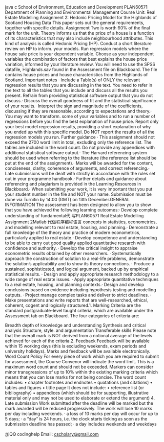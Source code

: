java c School of Environment, Education and Development PLAN60571 Department of Planning and Environmental Management Course Unit: Real Estate Modelling Assignment 2: Hedonic Pricing Model for the Highlands of Scotland Housing Data This paper sets out the general requirements, together with specific details. Assignment Two is worth 90% of the final mark for the unit. Theory informs us that the price of a house is a function of its characteristics that may also include neighbourhood attributes. This kind of analysis is called Hedonic Pricing (HP). Conduct a short literature review on HP to inform. your models. Run regression models where the house sale price is your dependent variable. Choose as your independent variables the combination of factors that best explains the house price variation, informed by your literature review. You will need to use the SPSS datafile, Highlands.sav found in the Assessment file on Blackboard. The file contains house prices and house characteristics from the Highlands of Scotland. Important notes · Include a Table(s) of ONLY the relevant regression results that you are discussing in the text. You need to refer in the text to all the tables that you include and discuss all the results you present. Refrain from providing statistical software output that you do not discuss.· Discuss the overall goodness of fit and the statistical significance of your results.· Interpret the sign and magnitude of the coefficients, discussing if they are reasonable, according to expectations and theory.· You may want to transform. some of your variables and to run a number of regressions before you find the best explanation of house price. Report only your best model regression results, providing a short explanation of why you ended up with this specific model. Do NOT report the results of all the regression models you run. Further guidance · This assignment should not exceed the 2700 word limit in total, excluding only the reference list. The tables are included in the word count. Do not provide any appendices with additional statistical software output.· The Harvard referencing system should be used when referring to the literature (the reference list should be put at the end of the assignment).· Marks will be awarded for the content, conciseness, clarity, coherence of arguments, and correct referencing.· Late submissions will be dealt with strictly in accordance with the rules set out in your programme handbook.· Further details and guidance about referencing and plagiarism is provided in the Learning Resources in Blackboard.· When submitting your work, it is very important that you put your student number in the file and NOT your name. Submission must be done via Turnitin by 14:00 (GMT) on 13th December.GENERAL INFORMATION The assessment has been designed to allow you to show that you have achieved the following learning outcomes:· Develop complete understanding of fundamental代 写PLAN60571 Real Estate Modelling Assignment 2Matlab 代做程序编程语言 concepts in statistics, econometrics, and modelling relevant to real estate, housing, and planning.· Demonstrate a full knowledge of the theory and practice of modern econometrics, particularly applied to real estate.· Develop competence and understanding to be able to carry out good quality applied quantitative research with confidence and authority. · Develop the critical insight to appraise econometric results obtained by other researchers. · Systematically approach the construction of solution to a real-life problems, demonstrate the solution’s applicability and to show its theory connections. · Produce a sustained, sophisticated, and logical argument, backed up by empirical statistical results. · Design and apply appropriate research methodology to a wide range of real estate issues. · Apply appropriate quantitative techniques to a real estate, housing, and planning contexts.· Design and develop conclusions based on evidence including hypothesis testing and modelling outputs. · Project manage complex tasks and deliver to strict deadlines. · Make presentations and write reports that are well-researched, ethical, coherent, cogent and logically structured.1. Marking Criteria are the standard postgraduate-level taught criteria, which are available under the Assessment tab on Blackboard. The four categories of criteria are:

Breadth depth of knowledge and understanding
Synthesis and critical analysis
Structure, style. and argumentation
Transferable skills Please note that the overall mark is NOT derived from a notional average of the levels achieved for each of the criteria.2. Feedback Feedback will be available within 15 working days (this is excluding weekends, exam periods and university holidays). Marks and feedback will be available electronically.
     Word Count Policy 
For every piece of work which you are required to submit for assessment, the Course Convenor will indicate the word limit. This is a maximum word count and should not be exceeded. Markers can consider minor transgressions of up to 10% within the existing marking criteria which means that you can lose marks for not being concise. The word count includes: • chapter footnotes and endnotes • quotations (and citations) • tables and figures • tittle page It does not include: • reference list (or bibliography) • appendices (which should be for supporting, illustrative material only and may not be used to elaborate or extend the argument) 4. Late submission Work submitted after the deadline will be marked but the mark awarded will be reduced progressively. The work will lose 10 marks per day including weekends. · a loss of 10 marks per day will occur for up to 5 days; · a “day” is 24 hours, i.e. the clock starts ticking as soon as the submission deadline has passed; · a day includes weekends and weekdays

   加QQ codinghelp Email: cscholary@gmail.com
